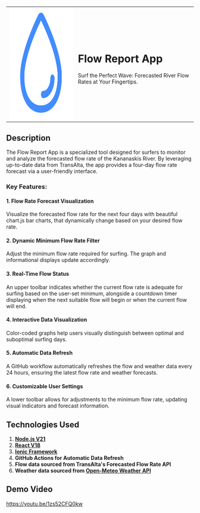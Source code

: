<table style="border-collapse: collapse; border: none;">
  <tr>
    <td style="border: none;">
      <img src="https://github.com/alexdalgleishmorel/flow-report/blob/main/src/water-outline-modified-modified.png" alt="alt text" width="300" height="300">
    </td>
    <td style="border: none;">
      <h1>Flow Report App</h1>
      <p>Surf the Perfect Wave: Forecasted River Flow Rates at Your Fingertips.</p>
    </td>
  </tr>
</table>

## Description
The Flow Report App is a specialized tool designed for surfers to monitor and analyze the forecasted flow rate of the Kananaskis River.
By leveraging up-to-date data from TransAlta, the app provides a four-day flow rate forecast via a user-friendly interface.

### Key Features:
#### 1. **Flow Rate Forecast Visualization**
Visualize the forecasted flow rate for the next four days with beautiful chart.js bar charts, that dynamically change based on your desired flow rate.
#### 2. **Dynamic Minimum Flow Rate Filter**
Adjust the minimum flow rate required for surfing. The graph and informational displays update accordingly.
#### 3. **Real-Time Flow Status**
An upper toolbar indicates whether the current flow rate is adequate for surfing based on the user-set minimum, alongside a countdown timer displaying when the next suitable flow will begin or when the current flow will end.
#### 4. **Interactive Data Visualization**
Color-coded graphs help users visually distinguish between optimal and suboptimal surfing days.
#### 5. **Automatic Data Refresh**
A GitHub workflow automatically refreshes the flow and weather data every 24 hours, ensuring the latest flow rate and weather forecasts.
#### 6. **Customizable User Settings**
A lower toolbar allows for adjustments to the minimum flow rate, updating visual indicators and forecast information.

## Technologies Used
1. **[Node.js V21](https://nodejs.org/en)**
2. **[React V18](https://react.dev/)**
3. **[Ionic Framework](https://ionicframework.com/)**
4. **GitHub Actions for Automatic Data Refresh**
5. **Flow data sourced from TransAlta's Forecasted Flow Rate API**
6. **Weather data sourced from [Open-Meteo Weather API](https://open-meteo.com/)**

## Demo Video
https://youtu.be/1zs52CFQ0kw
